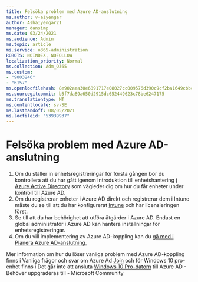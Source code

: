 ```yaml
---
title: Felsöka problem med Azure AD-anslutning
ms.author: v-aiyengar
author: AshaIyengar21
manager: dansimp
ms.date: 03/24/2021
ms.audience: Admin
ms.topic: article
ms.service: o365-administration
ROBOTS: NOINDEX, NOFOLLOW
localization_priority: Normal
ms.collection: Adm_O365
ms.custom:
- "9003246"
- "6157"
ms.openlocfilehash: 8e902aea30e6891717e08027cc009576d390c9cf2ba1649cbbc68d64883937f8
ms.sourcegitcommit: b5f7da89a650d2915dc652449623c78be6247175
ms.translationtype: MT
ms.contentlocale: sv-SE
ms.lasthandoff: 08/05/2021
ms.locfileid: "53939937"
---
```

# <a name="troubleshoot-azure-ad-join-issues"></a>Felsöka problem med Azure AD-anslutning

1. Om du ställer in enhetsregistreringar för första gången bör du kontrollera att du har gått igenom Introduktion till enhetshantering [i Azure Active Directory](https://docs.microsoft.com/azure/active-directory/devices/overview) som vägleder dig om hur du får enheter under kontroll till Azure AD. 
1. Om du registrerar enheter i Azure AD direkt och registrerar dem i Intune måste du se till [](https://docs.microsoft.com/mem/intune/fundamentals/licenses-assign) att du har konfigurerat [Intune](https://docs.microsoft.com/mem/intune/enrollment/device-enrollment) och har licensieringen först.
1. Se till att du har behörighet att utföra åtgärder i Azure AD. Endast en global administratör i Azure AD kan hantera inställningar för enhetsregistreringar.
1. Om du vill implementering av Azure AD-koppling kan du [gå med i Planera Azure AD-anslutning.](https://docs.microsoft.com/azure/active-directory/devices/azureadjoin-plan)

Mer information om hur du löser vanliga problem med Azure AD-koppling finns i Vanliga frågor och svar om Azure Ad [Join](https://docs.microsoft.com/azure/active-directory/devices/faq#azure-ad-join-faq) och för Windows 10 pro-enhet finns i Det går inte att ansluta [Windows 10 Pro-datorn](https://answers.microsoft.com/en-us/msoffice/forum/msoffice_install-mso_win10-mso_365hp/unable-to-join-windows-10-pro-machine-to-azure-ad/abb1ca7d-b317-45ec-a628-e1c10eae2900) till Azure AD - Behöver uppgraderas till - Microsoft Community
